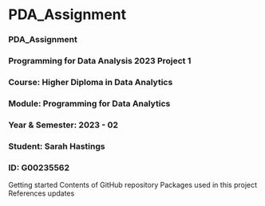 # PDA_Assignment
### PDA_Assignment
### Programming for Data Analysis 2023 Project 1
### Course: Higher Diploma in Data Analytics
### Module: Programming for Data Analytics
### Year & Semester: 2023 - 02
### Student: Sarah Hastings
### ID: G00235562  


Getting started 
Contents of GitHub repository
Packages used in this project
References
updates
